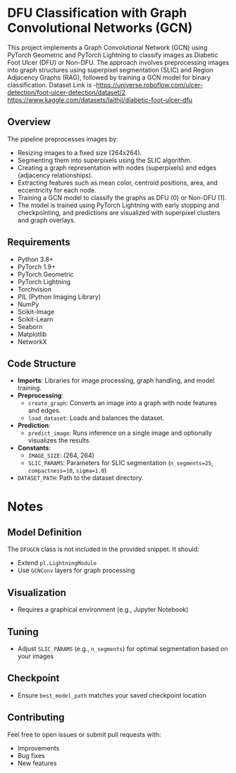 # DFU Classification with Graph Convolutional Networks (GCN)
This project implements a Graph Convolutional Network (GCN) using PyTorch Geometric and PyTorch Lightning to classify images as Diabetic Foot Ulcer (DFU) or Non-DFU. The approach involves preprocessing images into graph structures using superpixel segmentation (SLIC) and Region Adjacency Graphs (RAG), followed by training a GCN model for binary classification.
Dataset Link is -https://universe.roboflow.com/ulcer-detection/foot-ulcer-detection/dataset/2
                  https://www.kaggle.com/datasets/laithjj/diabetic-foot-ulcer-dfu
## Overview
The pipeline preprocesses images by:
- Resizing images to a fixed size (264x264).
- Segmenting them into superpixels using the SLIC algorithm.
- Creating a graph representation with nodes (superpixels) and edges (adjacency relationships).
- Extracting features such as mean color, centroid positions, area, and eccentricity for each node.
- Training a GCN model to classify the graphs as DFU (0) or Non-DFU (1).
- The model is trained using PyTorch Lightning with early stopping and checkpointing, and predictions are visualized with superpixel clusters and graph overlays.

## Requirements
- Python 3.8+
- PyTorch 1.9+
- PyTorch Geometric
- PyTorch Lightning
- Torchvision
- PIL (Python Imaging Library)
- NumPy
- Scikit-Image
- Scikit-Learn
- Seaborn
- Matplotlib
- NetworkX

## Code Structure
- **Imports**: Libraries for image processing, graph handling, and model training.
- **Preprocessing**:  
    - `create_graph`: Converts an image into a graph with node features and edges.  
    - `load_dataset`: Loads and balances the dataset.  
- **Prediction**:  
    - `predict_image`: Runs inference on a single image and optionally visualizes the results.  
- **Constants**:  
    - `IMAGE_SIZE`: (264, 264)  
    - `SLIC_PARAMS`: Parameters for SLIC segmentation (`n_segments=25`, `compactness=10`, `sigma=1.0`)  
- `DATASET_PATH`: Path to the dataset directory.

# Notes

## Model Definition
The `DFUGCN` class is not included in the provided snippet. It should:
- Extend `pl.LightningModule`
- Use `GCNConv` layers for graph processing

## Visualization
- Requires a graphical environment (e.g., Jupyter Notebook)

## Tuning
- Adjust `SLIC_PARAMS` (e.g., `n_segments`) for optimal segmentation based on your images

## Checkpoint
- Ensure `best_model_path` matches your saved checkpoint location

## Contributing
Feel free to open issues or submit pull requests with:
- Improvements
- Bug fixes
- New features
